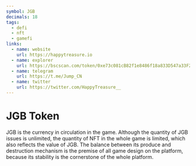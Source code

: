 ```yaml
---
symbol: JGB
decimals: 18
tags:
  - defi
  - nft
  - gamefi
links:
  - name: website
    url: https://happytreasure.io
  - name: explorer
    url: https://bscscan.com/token/0xe73c081cB82f1e8486f18a833D547a33F28B1A45
  - name: telegram
    url: https://t.me/Jump_CN
  - name: twitter
    url: https://twitter.com/HappyTreasure__
---
```


# JGB Token

JGB is the currency in circulation in the game. Although the quantity of JGB issues is unlimited, the quantity of NFT in the whole game is limited, which also reflects the value of JGB. The balance between its produce and destruction mechanism is the premise of all game design on the platform, because its stability is the cornerstone of the whole platform.
